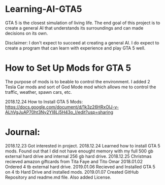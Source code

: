 # Learning-AI-GTA5

GTA 5 is the closest simulation of living life. The end goal of this project is to create a general AI that understands its surroundings and can made decisions on its own.

Disclaimer: I don't expect to succeed at creating a general AI. I do expect to create a program that can learn with experience and play GTA 5 well.

# How to Set Up Mods for GTA 5 
The purpose of mods is to beable to control the environment. I added 2 Tesla Car mods and sort of God Mode mod which allows me to control the traffic, weather, spawn cars, etc. 

2018.12.24 How to Install GTA 5 Mods: https://docs.google.com/document/d/1k3z26HRxOlJ-v-ALhVgJuAP70ht3Ny2YI8Lj5H43o_I/edit?usp=sharing

# Journal: 
2018.12.23 Got interested in project.
2018.12.24 Learned how to install GTA 5 mods. Found out that I did not have enought memory with my full 500 gb external hard drive and internal 256 gb hard drive. 
2018.12.25 Christmas recieved amazon giftcards from Tita Faye and Tito Omar 
2018.01.02 Ordered 4 tb external hard drive. 
2019.01.06 Recieved and Installed GTA 5 on 4 tb Hard Drive and installed mods. 
2019.01.07 Created GitHub Repository and readme.md file. Also added License.


